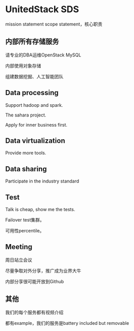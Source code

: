 # UnitedStack SDS

mission statement
scope statement，核心职责

## 内部所有存储服务

请专业的DBA运维OpenStack MySQL

内部使用对象存储

组建数据挖掘、人工智能团队


## Data processing

Support hadoop and spark.

The sahara project.

Apply for inner business first.

## Data virtualization

Provide more tools.


## Data sharing

Participate in the industry standard


## Test

Talk is cheap, show me the tests.

Failover test集群。

可用性percentile。

## Meeting

周日站立会议

尽量争取对外分享，推广成为业界大牛

内部分享很可能开放到Github

## 其他

我们的每个服务都有视频介绍

都有example，我们的服务是battery included but removable

